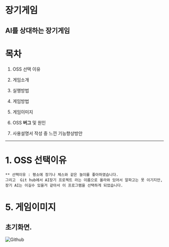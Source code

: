 
장기게임
======

AI를 상대하는 장기게임
-------

# 목차
1. OSS 선택 이유 
    
2. 게임소개

3. 실행방법

4. 게임방법

5. 게임이미지

6. OSS **버그** 및 원인

6. 사용설명서 작성 중 느낀 기능향상방안

- - -

# 1. OSS 선택이유
    ** 선택이유 : 평소에 장기나 체스와 같은 놀이를 좋아하였습니다.
    그리고  Git hub에서 AI장기 프로젝트 라는 이름으로 올라와 있어서 알파고는 못 이기지만, 장기 AI는 이길수 있을거 같아서 이 프로그램을 선택하게 되었습니다.

# 5. 게임이미지
 ## 초기화면.
![Github](jangkimanual/background.png)
